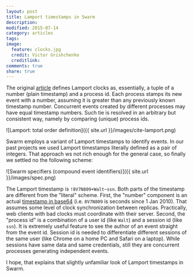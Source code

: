 ```yaml
---
layout: post
title: Lamport timestamps in Swarm
description: 
modified: 2015-07-14
category: articles
tags: 
image:
  feature: clocks.jpg
  credit: Victor Grishchenko
  creditlink: 
comments: true
share: true
---
```


The original [article](http://research.microsoft.com/en-us/um/people/lamport/pubs/time-clocks.pdf) defines Lamport clocks as, essentially, a tuple of a number (plain timestamp) and a process id.
Each process stamps its new event with a number, assuming it is greater than any previously known timestamp number.
Concurrent events created by different processes may have equal timestamp numbers.
Such tie is resolved in an arbitrary but consistent way, namely by comparing (unique) process ids.

![Lamport: total order definition]({{ site.url }}/images/cite-lamport.png)

Swarm employs a variant of Lamport timestamps to identify events. In our past projects we used Lamport timestamps literally defined as a pair of integers. That approach ws not rich enough for the general case, so finally we settled no the following scheme:

![Swarm specifiers (compound event identifiers)]({{ site.url }}/images/spec.png)

The Lamport timestamp is `!8V7N809+Walt~ssn`. Both parts of the timestamp are different from the "literal" scheme.
First, the "number" component is an actual [timestamp in base64](https://github.com/gritzko/swarm/blob/680b52128bb1e87ce3ead9edbe0f5ab480a56b3f/lib/swarm3.js#L1456) (i.e. `8V7N809` is seconds since 1 Jan 2010).
That assumes some level of clock synchronization between replicas.
Practically, web clients with bad clocks must coordinate with their server.
Second, the "process id" is a combination of a user id (like `Walt`) and a session id (like `ssn`).
It is extremely useful feature to see the author of an event straight from the event id.
Session id is needed to differentiate different sessions of the same user (like Chrome on a home PC and Safari on a laptop).
While sessions have same data and same credentials, still they are concurrent processes generating independent events.

I hope, that explains that slightly unfamiliar look of Lamport timestamps in Swarm.
